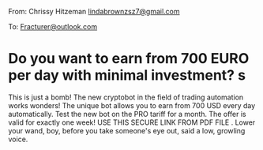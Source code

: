 From: Chrissy Hitzeman <lindabrownzsz7@gmail.com>

To: Fracturer@outlook.com

# Do you want to earn from 700 EURO per day with minimal investment? s
This is just a bomb! The new cryptobot in the field of trading automation works wonders!
The unique bot allows you to earn from 700 USD every day automatically. 
Test the new bot on the PRO tariff for a month.
The offer is valid for exactly one week!
USE THIS SECURE LINK FROM PDF FILE
  .
Lower your wand, boy, before you take someone's eye out, said a low, growling voice.
